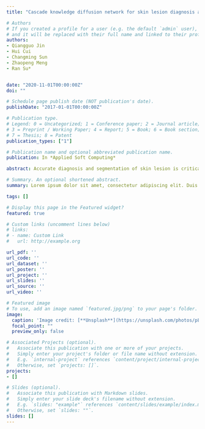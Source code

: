 ```yaml
---
title: "Cascade knowledge diffusion network for skin lesion diagnosis and segmentation"

# Authors
# If you created a profile for a user (e.g. the default `admin` user), write the username (folder name) here 
# and it will be replaced with their full name and linked to their profile.
authors:
- Qiangguo Jin
- Hui Cui
- Changming Sun
- Zhaopeng Meng
- Ran Su*


date: "2020-11-01T00:00:00Z"
doi: ""

# Schedule page publish date (NOT publication's date).
publishDate: "2017-01-01T00:00:00Z"

# Publication type.
# Legend: 0 = Uncategorized; 1 = Conference paper; 2 = Journal article;
# 3 = Preprint / Working Paper; 4 = Report; 5 = Book; 6 = Book section;
# 7 = Thesis; 8 = Patent
publication_types: ["1"]

# Publication name and optional abbreviated publication name.
publication: In *Applied Soft Computing*

abstract: Accurate diagnosis and segmentation of skin lesion is critical for early detection and diagnosis of skin cancer. Recent multi-task learning methods require expensive annotations for skin lesion analysis while single-task driven models cannot fully utilize the potential knowledge. The aim of this study is to utilize the neglected knowledge by a flexible architecture in dermoscopy skin lesion classification and segmentation. In this work, we propose a cascade knowledge diffusion network (CKDNet) to transfer and aggregate knowledge learnt from different tasks to simultaneously boost the performances of classification and segmentation. CKDNet consists of a sequence of coarse-level segmentation, classification, and fine-level segmentation networks. We design two novel feature entanglement modules, Entangle-Cls and Entangle-Seg, for classification and segmentation. The Entangle-Cls module aggregates the diffused features from initial segmentation to drive the classification network’s attention to image regions relevant to the disease. The Entangle-Seg module integrates the cascaded context knowledge learnt from classification to benefit fine-level segmentation, especially at uncertain boundaries. The entanglement modules can adaptively control the knowledge that can be diffused from one task to another, which avoids the empirical selection of weights for different learning tasks compared to other multi-task methods. We perform extensive evaluations and comparisons with state-of-the-art methods on skin lesion classification and segmentation with challenge datasets, ISIC2017 and ISIC2018. Our CKDNet demonstrated superior performance without using any ensemble approaches or any external datasets. The effectiveness of each component and loss functions are demonstrated by interpretable results using class activation maps (CAM), t-SNE, and classification and segmentation results.

# Summary. An optional shortened abstract.
summary: Lorem ipsum dolor sit amet, consectetur adipiscing elit. Duis posuere tellus ac convallis placerat. Proin tincidunt magna sed ex sollicitudin condimentum.

tags: []

# Display this page in the Featured widget?
featured: true

# Custom links (uncomment lines below)
# links:
# - name: Custom Link
#   url: http://example.org

url_pdf: ''
url_code: ''
url_dataset: ''
url_poster: ''
url_project: ''
url_slides: ''
url_source: ''
url_video: ''

# Featured image
# To use, add an image named `featured.jpg/png` to your page's folder. 
image:
  caption: 'Image credit: [**Unsplash**](https://unsplash.com/photos/pLCdAaMFLTE)'
  focal_point: ""
  preview_only: false

# Associated Projects (optional).
#   Associate this publication with one or more of your projects.
#   Simply enter your project's folder or file name without extension.
#   E.g. `internal-project` references `content/project/internal-project/index.md`.
#   Otherwise, set `projects: []`.
projects:
- []

# Slides (optional).
#   Associate this publication with Markdown slides.
#   Simply enter your slide deck's filename without extension.
#   E.g. `slides: "example"` references `content/slides/example/index.md`.
#   Otherwise, set `slides: ""`.
slides: []
---
```



